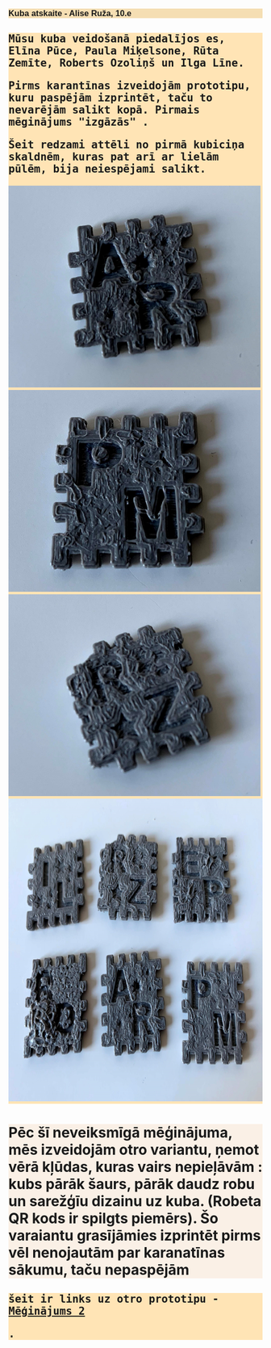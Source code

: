 <html>
<head>
<title> Kuba atskaite </title>
<meta charset="UTF-8">
        <style>
            body {background-image: url('Photos/kopiga1.jpg'); }
            h1 {background-color: Linen ;font-size: 26;}
            h2 {background-color: Moccasin ; font-family: monospace}
            h3 {background-color: Wheat ; font-family: "Trebuchet MS", Helvetica, sans-serif ; font-size: 90; }
                    article {-webkit-flex: 3;
  -ms-flex: 3;flex: 3; background-color: #e6ccff ; padding: 10px;}
         </style>  
		 <body>
		 <p><h3> Kuba atskaite - Alise Ruža, 10.e </h3></p>
		 <p><h2> Mūsu kuba veidošanā piedalījos es, Elīna Pūce, Paula Miķelsone, Rūta Zemīte, Roberts Ozoliņš un Ilga Līne.
		 <p>Pirms karantīnas izveidojām prototipu, kuru paspējām izprintēt, taču to nevarējām salikt kopā. Pirmais mēginājums "izgāzās" . </p>
		 <p> Šeit redzami attēli no pirmā kubiciņa skaldnēm, kuras pat arī ar lielām pūlēm, bija neiespējami salikt.  </p>
		 <img src="Photos/ar.jpg" alt="Alise" width="500" height="400"> <img src="Photos/pm.jpg" alt="Paula" width="500" height="400">
		 <img src="Photos/rz.jpg" alt="Ruta" width="500" height="400"> <img src="Photos/kopiga3.jpg" alt="Robets" width="800" height="600">
		 <p> <h1> Pēc šī neveiksmīgā mēģinājuma, mēs izveidojām otro variantu, ņemot vērā kļūdas, kuras vairs nepieļāvām : kubs pārāk šaurs, pārāk daudz robu un sarežģīu dizainu uz kuba. (Robeta QR kods ir spilgts piemērs). Šo varaiantu grasījāmies izprintēt pirms vēl nenojautām par karanatīnas sākumu, taču nepaspējām <p>
		 <p> <h2> šeit ir links uz otro prototipu - <a href="https://www.tinkercad.com/things/5W173aWeVgX-kubs/edit?sharecode=G5g4QC8YAJ5qIhT4G1C_y3_5QZf48q5RNOf9bxKU-gE"> Mēģinājums 2 </a> <p> 
		 .